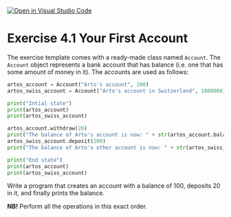 [![Open in Visual Studio Code](https://classroom.github.com/assets/open-in-vscode-f059dc9a6f8d3a56e377f745f24479a46679e63a5d9fe6f495e02850cd0d8118.svg)](https://classroom.github.com/online_ide?assignment_repo_id=6337462&assignment_repo_type=AssignmentRepo)
# Exercise 4.1 Your First Account

The exercise template comes with a ready-made class named `Account`. The `Account` object represents a bank account that has balance (i.e. one that has some amount of money in it). The accounts are used as follows:

```python
artos_account = Account("Arto's account", 100)
artos_swiss_account = Account("Arto's account in Switzerland", 1000000)

print("Intial state")
print(artos_account)
print(artos_swiss_account)

artos_account.withdraw(20)
print("The balance of Arto's account is now: " + str(artos_account.balance()))
artos_swiss_account.deposit(200)
print("The balance of Arto's other account is now: " + str(artos_swiss_account.balance()))

print("End state")
print(artos_account)
print(artos_swiss_account)
```

Write a program that creates an account with a balance of 100, deposits 20 in it, and finally prints the balance.

**NB!** Perform all the operations in this exact order.

